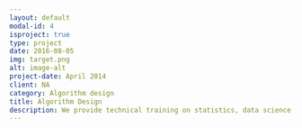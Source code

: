 ```yaml
---
layout: default
modal-id: 4
isproject: true
type: project
date: 2016-08-05
img: target.png
alt: image-alt
project-date: April 2014
client: NA
category: Algorithm design
title: Algorithm Design
description: We provide technical training on statistics, data science, the most prominent software packages currently available, and distributed infrastructure to give the insights you need to start your own data analytics pipeline in the most optimized and efficient environment.
---
```


